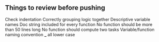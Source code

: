 Things to review before pushing
-------------------------------
Check indentation
Correctly grouping logic together 
Descriptive variable names
Doc string included for every function
No function should be more than 50 lines long
No function should compute two tasks
Variable/function naming convention ****_**** all lower case

